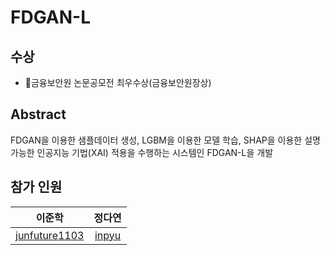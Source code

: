 # FDGAN-L

## 수상
- 🏅금융보안원 논문공모전 최우수상(금융보안원장상)

## Abstract
FDGAN을 이용한 샘플데이터 생성, LGBM을 이용한 모델 학습, SHAP을 이용한 설명가능한 인공지능 기법(XAI) 적용을 수행하는 시스템인 FDGAN-L을 개발


## 참가 인원
|이준학|정다연
|:------:|:---:|
|[junfuture1103](https://github.com/junfuture1103)|[inpyu](https://github.com/inpyu)|

